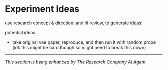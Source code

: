 # Experiment Ideas

use research concept & direction, and lit review, to generate ideas!

potential ideas
- take original vae paper, reproduce, and then run it with random probe (idk this might be hard though so might need to break this down) 

---
*This section is being enhanced by The Research Company AI Agent*
